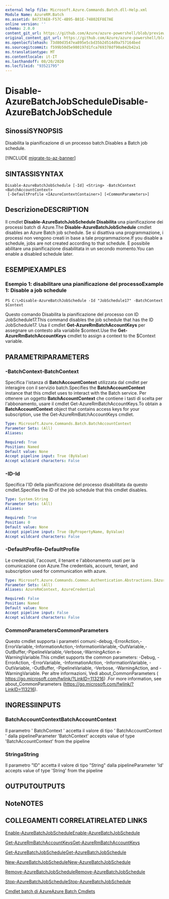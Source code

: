 ```yaml
---
external help file: Microsoft.Azure.Commands.Batch.dll-Help.xml
Module Name: AzureRM.Batch
ms.assetid: B4737AE8-F57C-4B95-B81E-74802EF8E7AE
online version: ''
schema: 2.0.0
content_git_url: https://github.com/Azure/azure-powershell/blob/preview/src/ResourceManager/AzureBatch/Commands.Batch/help/Disable-AzureBatchJobSchedule.md
original_content_git_url: https://github.com/Azure/azure-powershell/blob/preview/src/ResourceManager/AzureBatch/Commands.Batch/help/Disable-AzureBatchJobSchedule.md
ms.openlocfilehash: 73d80d3547ea895e5cbd35b2d514d9a757164bed
ms.sourcegitcommit: f599b50d5e980197d1fca769378df90a842b42a1
ms.translationtype: MT
ms.contentlocale: it-IT
ms.lasthandoff: 08/20/2020
ms.locfileid: "93521795"
---
```

# <span data-ttu-id="54f87-101">Disable-AzureBatchJobSchedule</span><span class="sxs-lookup"><span data-stu-id="54f87-101">Disable-AzureBatchJobSchedule</span></span>

## <span data-ttu-id="54f87-102">Sinossi</span><span class="sxs-lookup"><span data-stu-id="54f87-102">SYNOPSIS</span></span>
<span data-ttu-id="54f87-103">Disabilita la pianificazione di un processo batch.</span><span class="sxs-lookup"><span data-stu-id="54f87-103">Disables a Batch job schedule.</span></span>

[!INCLUDE [migrate-to-az-banner](../../includes/migrate-to-az-banner.md)]

## <span data-ttu-id="54f87-104">SINTASSI</span><span class="sxs-lookup"><span data-stu-id="54f87-104">SYNTAX</span></span>

```
Disable-AzureBatchJobSchedule [-Id] <String> -BatchContext <BatchAccountContext>
 [-DefaultProfile <IAzureContextContainer>] [<CommonParameters>]
```

## <span data-ttu-id="54f87-105">Descrizione</span><span class="sxs-lookup"><span data-stu-id="54f87-105">DESCRIPTION</span></span>
<span data-ttu-id="54f87-106">Il cmdlet **Disable-AzureBatchJobSchedule Disabilita** una pianificazione dei processi batch di Azure.</span><span class="sxs-lookup"><span data-stu-id="54f87-106">The **Disable-AzureBatchJobSchedule** cmdlet disables an Azure Batch job schedule.</span></span>
<span data-ttu-id="54f87-107">Se si disattiva una programmazione, i processi non vengono creati in base a tale programmazione.</span><span class="sxs-lookup"><span data-stu-id="54f87-107">If you disable a schedule, jobs are not created according to that schedule.</span></span>
<span data-ttu-id="54f87-108">È possibile abilitare una pianificazione disabilitata in un secondo momento.</span><span class="sxs-lookup"><span data-stu-id="54f87-108">You can enable a disabled schedule later.</span></span>

## <span data-ttu-id="54f87-109">ESEMPI</span><span class="sxs-lookup"><span data-stu-id="54f87-109">EXAMPLES</span></span>

### <span data-ttu-id="54f87-110">Esempio 1: disabilitare una pianificazione del processo</span><span class="sxs-lookup"><span data-stu-id="54f87-110">Example 1: Disable a job schedule</span></span>
```
PS C:\>Disable-AzureBatchJobSchedule -Id "JobSchedule17" -BatchContext $Context
```

<span data-ttu-id="54f87-111">Questo comando Disabilita la pianificazione del processo con ID JobSchedule17.</span><span class="sxs-lookup"><span data-stu-id="54f87-111">This command disables the job schedule that has the ID JobSchedule17.</span></span>
<span data-ttu-id="54f87-112">Usa il cmdlet **Get-AzureRmBatchAccountKeys** per assegnare un contesto alla variabile $context.</span><span class="sxs-lookup"><span data-stu-id="54f87-112">Use the **Get-AzureRmBatchAccountKeys** cmdlet to assign a context to the $Context variable.</span></span>

## <span data-ttu-id="54f87-113">PARAMETRI</span><span class="sxs-lookup"><span data-stu-id="54f87-113">PARAMETERS</span></span>

### <span data-ttu-id="54f87-114">-BatchContext</span><span class="sxs-lookup"><span data-stu-id="54f87-114">-BatchContext</span></span>
<span data-ttu-id="54f87-115">Specifica l'istanza di **BatchAccountContext** utilizzata dal cmdlet per interagire con il servizio batch.</span><span class="sxs-lookup"><span data-stu-id="54f87-115">Specifies the **BatchAccountContext** instance that this cmdlet uses to interact with the Batch service.</span></span>
<span data-ttu-id="54f87-116">Per ottenere un oggetto **BatchAccountContext** che contiene i tasti di scelta per l'abbonamento, usare il cmdlet Get-AzureRmBatchAccountKeys.</span><span class="sxs-lookup"><span data-stu-id="54f87-116">To obtain a **BatchAccountContext** object that contains access keys for your subscription, use the Get-AzureRmBatchAccountKeys cmdlet.</span></span>

```yaml
Type: Microsoft.Azure.Commands.Batch.BatchAccountContext
Parameter Sets: (All)
Aliases: 

Required: True
Position: Named
Default value: None
Accept pipeline input: True (ByValue)
Accept wildcard characters: False
```

### <span data-ttu-id="54f87-117">-ID</span><span class="sxs-lookup"><span data-stu-id="54f87-117">-Id</span></span>
<span data-ttu-id="54f87-118">Specifica l'ID della pianificazione del processo disabilitata da questo cmdlet.</span><span class="sxs-lookup"><span data-stu-id="54f87-118">Specifies the ID of the job schedule that this cmdlet disables.</span></span>

```yaml
Type: System.String
Parameter Sets: (All)
Aliases: 

Required: True
Position: 0
Default value: None
Accept pipeline input: True (ByPropertyName, ByValue)
Accept wildcard characters: False
```

### <span data-ttu-id="54f87-119">-DefaultProfile</span><span class="sxs-lookup"><span data-stu-id="54f87-119">-DefaultProfile</span></span>
<span data-ttu-id="54f87-120">Le credenziali, l'account, il tenant e l'abbonamento usati per la comunicazione con Azure.</span><span class="sxs-lookup"><span data-stu-id="54f87-120">The credentials, account, tenant, and subscription used for communication with azure.</span></span>

```yaml
Type: Microsoft.Azure.Commands.Common.Authentication.Abstractions.IAzureContextContainer
Parameter Sets: (All)
Aliases: AzureRmContext, AzureCredential

Required: False
Position: Named
Default value: None
Accept pipeline input: False
Accept wildcard characters: False
```

### <span data-ttu-id="54f87-121">CommonParameters</span><span class="sxs-lookup"><span data-stu-id="54f87-121">CommonParameters</span></span>
<span data-ttu-id="54f87-122">Questo cmdlet supporta i parametri comuni:-debug,-ErrorAction,-ErrorVariable,-InformationAction,-InformationVariable,-OutVariable,-OutBuffer,-PipelineVariable,-Verbose,-WarningAction e-WarningVariable.</span><span class="sxs-lookup"><span data-stu-id="54f87-122">This cmdlet supports the common parameters: -Debug, -ErrorAction, -ErrorVariable, -InformationAction, -InformationVariable, -OutVariable, -OutBuffer, -PipelineVariable, -Verbose, -WarningAction, and -WarningVariable.</span></span> <span data-ttu-id="54f87-123">Per altre informazioni, Vedi about_CommonParameters ( https://go.microsoft.com/fwlink/?LinkID=113216) .</span><span class="sxs-lookup"><span data-stu-id="54f87-123">For more information, see about_CommonParameters (https://go.microsoft.com/fwlink/?LinkID=113216).</span></span>

## <span data-ttu-id="54f87-124">INGRESSI</span><span class="sxs-lookup"><span data-stu-id="54f87-124">INPUTS</span></span>

### <span data-ttu-id="54f87-125">BatchAccountContext</span><span class="sxs-lookup"><span data-stu-id="54f87-125">BatchAccountContext</span></span>
<span data-ttu-id="54f87-126">Il parametro ' BatchContext ' accetta il valore di tipo ' BatchAccountContext ' dalla pipeline</span><span class="sxs-lookup"><span data-stu-id="54f87-126">Parameter 'BatchContext' accepts value of type 'BatchAccountContext' from the pipeline</span></span>

### <span data-ttu-id="54f87-127">Stringa</span><span class="sxs-lookup"><span data-stu-id="54f87-127">String</span></span>
<span data-ttu-id="54f87-128">Il parametro "ID" accetta il valore di tipo "String" dalla pipeline</span><span class="sxs-lookup"><span data-stu-id="54f87-128">Parameter 'Id' accepts value of type 'String' from the pipeline</span></span>

## <span data-ttu-id="54f87-129">OUTPUT</span><span class="sxs-lookup"><span data-stu-id="54f87-129">OUTPUTS</span></span>

## <span data-ttu-id="54f87-130">Note</span><span class="sxs-lookup"><span data-stu-id="54f87-130">NOTES</span></span>

## <span data-ttu-id="54f87-131">COLLEGAMENTI CORRELATI</span><span class="sxs-lookup"><span data-stu-id="54f87-131">RELATED LINKS</span></span>

[<span data-ttu-id="54f87-132">Enable-AzureBatchJobSchedule</span><span class="sxs-lookup"><span data-stu-id="54f87-132">Enable-AzureBatchJobSchedule</span></span>](./Enable-AzureBatchJobSchedule.md)

[<span data-ttu-id="54f87-133">Get-AzureRmBatchAccountKeys</span><span class="sxs-lookup"><span data-stu-id="54f87-133">Get-AzureRmBatchAccountKeys</span></span>](./Get-AzureRmBatchAccountKeys.md)

[<span data-ttu-id="54f87-134">Get-AzureBatchJobSchedule</span><span class="sxs-lookup"><span data-stu-id="54f87-134">Get-AzureBatchJobSchedule</span></span>](./Get-AzureBatchJobSchedule.md)

[<span data-ttu-id="54f87-135">New-AzureBatchJobSchedule</span><span class="sxs-lookup"><span data-stu-id="54f87-135">New-AzureBatchJobSchedule</span></span>](./New-AzureBatchJobSchedule.md)

[<span data-ttu-id="54f87-136">Remove-AzureBatchJobSchedule</span><span class="sxs-lookup"><span data-stu-id="54f87-136">Remove-AzureBatchJobSchedule</span></span>](./Remove-AzureBatchJobSchedule.md)

[<span data-ttu-id="54f87-137">Stop-AzureBatchJobSchedule</span><span class="sxs-lookup"><span data-stu-id="54f87-137">Stop-AzureBatchJobSchedule</span></span>](./Stop-AzureBatchJobSchedule.md)

[<span data-ttu-id="54f87-138">Cmdlet batch di Azure</span><span class="sxs-lookup"><span data-stu-id="54f87-138">Azure Batch Cmdlets</span></span>](./AzureRM.Batch.md)


